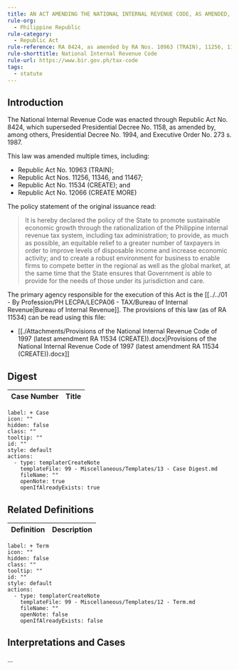```yaml
---
title: AN ACT AMENDING THE NATIONAL INTERNAL REVENUE CODE, AS AMENDED, AND FOR OTHER PURPOSES
rule-org:
  - Philippine Republic
rule-category:
  - Republic Act
rule-reference: RA 8424, as amended by RA Nos. 10963 (TRAIN), 11256, 11346, 11467 and 11534 (CREATE)
rule-shorttitle: National Internal Revenue Code
rule-url: https://www.bir.gov.ph/tax-code
tags:
  - statute
---
```


## Introduction
The National Internal Revenue Code was enacted through Republic Act No. 8424, which superseded Presidential Decree No. 1158, as amended by, among others, Presidential Decree No. 1994, and Executive Order No. 273 s. 1987.

This law was amended multiple times, including:
- Republic Act No. 10963 (TRAIN);
- Republic Act Nos. 11256, 11346, and 11467;
- Republic Act No. 11534 (CREATE); and
- Republic Act No. 12066 (CREATE MORE)

The policy statement of the original issuance read:

> It is hereby declared the policy of the State to promote sustainable economic growth through the rationalization of the Philippine internal revenue tax system, including tax administration; to provide, as much as possible, an equitable relief to a greater number of taxpayers in order to improve levels of disposable income and increase economic activity; and to create a robust environment for business to enable firms to compete better in the regional as well as the global market, at the same time that the State ensures that Government is able to provide for the needs of those under its jurisdiction and care.

The primary agency responsible for the execution of this Act is the [[../../01 - By Profession/PH LECPA/LECPA06 - TAX/Bureau of Internal Revenue|Bureau of Internal Revenue]]. The provisions of this law (as of RA 11534) can be read using this file:
- [[./Attachments/Provisions of the National Internal Revenue Code of 1997 (latest amendment RA 11534 (CREATE)).docx|Provisions of the National Internal Revenue Code of 1997 (latest amendment RA 11534 (CREATE)).docx]]
## Digest
| Case Number | Title |
| ----------- | ----- |


```meta-bind-button
label: + Case
icon: ""
hidden: false
class: ""
tooltip: ""
id: ""
style: default
actions:
  - type: templaterCreateNote
    templateFile: 99 - Miscellaneous/Templates/13 - Case Digest.md
    fileName: ""
    openNote: true
    openIfAlreadyExists: true

```

## Related Definitions

| Definition | Description |
| ---------- | ----------- |


```meta-bind-button
label: + Term
icon: ""
hidden: false
class: ""
tooltip: ""
id: ""
style: default
actions:
  - type: templaterCreateNote
    templateFile: 99 - Miscellaneous/Templates/12 - Term.md
    fileName: ""
    openNote: false
    openIfAlreadyExists: false

```

## Interpretations and Cases
…
